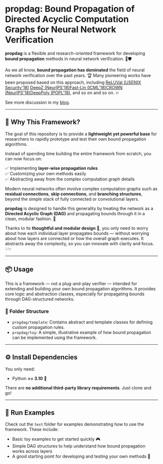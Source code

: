 # propdag: Bound Propagation of Directed Acyclic Computation Graphs for Neural Network Verification

**propdag** is a flexible and research-oriented framework for developing **bound propagation** methods in neural network verification. 🧠🛡️

As we all know, **bound propagation has dominated** the field of neural network verification over the past years. 🏆 Many pioneering works have been proposed based on this approach, including
[ReLUVal (USENIX Security'18)](https://www.usenix.org/conference/usenixsecurity18/presentation/wang-shiqi)
[DeepZ (NeurIPS'18)](https://proceedings.neurips.cc/paper_files/paper/2018/hash/f2f446980d8e971ef3da97af089481c3-Abstract.html)[Fast-Lin (ICML'18)](https://proceedings.mlr.press/v80/weng18a.html)[CROWN (NeurIPS'18)](https://proceedings.neurips.cc/paper/2018/hash/d04863f100d59b3eb688a11f95b0ae60-Abstract.html)[DeepPoly (POPL'19)](https://dl.acm.org/doi/abs/10.1145/3290354), and so on and so on. 🔥

See more discussion in my [blog](https://zhongkuima.github.io/blogs/bound_prop.html).

---

## 🎯 Why This Framework?

The goal of this repository is to provide a **lightweight yet powerful base** for researchers to rapidly prototype and test their own bound propagation algorithms.

Instead of spending time building the entire framework from scratch, you can now focus on:

✅ Implementing **layer-wise propagation rules**  
✅ Customizing your own methods easily  
✅ Abstracting away from the complex computation graph details

Modern neural networks often involve complex computation graphs such as **residual connections**, **skip connections**, and **branching structures**, beyond the simple stack of fully connected or convolutional layers.

**propdag** is designed to handle this generality by treating the network as a **Directed Acyclic Graph (DAG)** and propagating bounds through it in a clean, modular fashion. 🔄

Thanks to its **thoughtful and modular design** 🧩, you only need to worry about how each individual layer propagates bounds — without worrying about how layers are connected or how the overall graph executes. It abstracts away the complexity, so you can innovate with clarity and focus. 💡✨

---

## 📦 Usage

This is a framework — not a plug-and-play verifier — intended for extending and building your own bound propagation algorithms. It provides core logic and abstraction classes, especially for propagating bounds through DAG-structured networks.

### 📁 Folder Structure

- `progdag/template`: Contains abstract and template classes for defining custom propagation rules.
- `propdag/toy`: A simple, illustrative example of how bound propagation can be implemented using the framework.

---

## ⚙️ Install Dependencies

You only need:

- Python **>= 3.10** 🐍

There are **no additional third-party library requirements**. Just clone and go!

---

## 🧪 Run Examples

Check out the `test` folder for examples demonstrating how to use the framework. These include:

- Basic toy examples to get started quickly 🎮
- Simple DAG structures to help understand how bound propagation works across layers
- A good starting point for developing and testing your own methods 🔧

